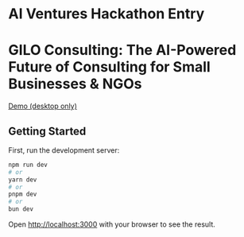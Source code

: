 # AI Ventures Hackathon Entry

# GILO Consulting: The AI-Powered Future of Consulting for Small Businesses \& NGOs

[Demo (desktop only)](restorestaurants.com)

## Getting Started

First, run the development server:

```bash
npm run dev
# or
yarn dev
# or
pnpm dev
# or
bun dev
```

Open [http://localhost:3000](http://localhost:3000) with your browser to see the result.

